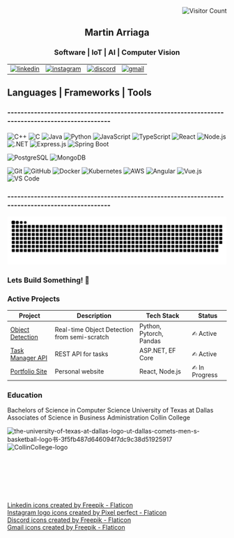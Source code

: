 <div>
  <div align="right">
  
  ![Visitor Count](https://visitor-badge.laobi.icu/badge?page_id=martin-arriaga.martin-arriaga&style=flat-square&label=Views&left_color=grey&right_color=purple) 
</div>

<table align = "center" ;style="border:none" >
  <h2 align = "center" > Martin Arriaga </h2>
  <h3 align = "center" > Software | IoT | AI | Computer Vision </h3>
    <tr>
      <td>
        <a href="https://www.linkedin.com/in/martin-arriaga/" target="_blank">
        <img width="30" height="40" alt="linkedin" src="https://github.com/user-attachments/assets/e025a982-d277-4d6a-b2f5-2a766c8831af" />
        </a></td>  
      <td> <a href= "https://www.instagram.com" target= "_blank"> <img width="30" height="40" alt="instagram" src="https://github.com/user-attachments/assets/62a17e71-dc27-4a58-af0d-cb62a88a47da" />
</a>
      </td>
      <td>
      <a href = "https://discordapp.com/users/1067636791173202000" target = "_blank"> 
        <img width="32" height="32" alt="discord" src="https://github.com/user-attachments/assets/e17eb4cf-fadd-45ae-b4e6-edd7bd147ec8" /></a>
        </td> 
      <td><a href ="mailto:martinarriagaalejos@gmail.com"> <img width="30" height="40" alt="gmail" src="https://github.com/user-attachments/assets/0d520547-cb96-4c26-bc48-ea94b43c937d" alt="Email" />
 </a>
      </td>
  </tr> 
</table>

</div>


## Languages | Frameworks | Tools 
<div align="left">
  
### ------------------------------------------------------------------------------------------------
<p align="left">
  <!-- Languages & Frameworks -->
  
  ![C++](https://img.shields.io/badge/C++-00599C?style=for-the-badge&logo=c%2B%2B&logoColor=white)
  ![C](https://img.shields.io/badge/C-555555?style=for-the-badge&logo=c&logoColor=white)
  ![Java](https://img.shields.io/badge/Java-007396?style=for-the-badge&logo=java&logoColor=white)
  ![Python](https://img.shields.io/badge/Python-3776AB?style=for-the-badge&logo=python&logoColor=white)
  ![JavaScript](https://img.shields.io/badge/JavaScript-F7DF1E?style=for-the-badge&logo=javascript&logoColor=black)
  ![TypeScript](https://img.shields.io/badge/TypeScript-3178C6?style=for-the-badge&logo=typescript&logoColor=white)
  ![React](https://img.shields.io/badge/React-61DAFB?style=for-the-badge&logo=react&logoColor=white)
  ![Node.js](https://img.shields.io/badge/Node.js-339933?style=for-the-badge&logo=node.js&logoColor=white)
  ![.NET](https://img.shields.io/badge/.NET-512BD4?style=for-the-badge&logo=dot-net&logoColor=white)
  ![Express.js](https://img.shields.io/badge/Express.js-000000?style=for-the-badge&logo=express&logoColor=white)
  ![Spring Boot](https://img.shields.io/badge/Spring_Boot-6DB33F?style=for-the-badge&logo=spring&logoColor=white)
  <br>
  <!-- Databases -->
  ![PostgreSQL](https://img.shields.io/badge/PostgreSQL-316192?style=for-the-badge&logo=postgresql&logoColor=white)
  ![MongoDB](https://img.shields.io/badge/MongoDB-47A248?style=for-the-badge&logo=mongodb&logoColor=white)
  <br>
  <!-- Tools & Frontend -->
  ![Git](https://img.shields.io/badge/Git-F05032?style=for-the-badge&logo=git&logoColor=white)
  ![GitHub](https://img.shields.io/badge/GitHub-181717?style=for-the-badge&logo=github&logoColor=white)
  ![Docker](https://img.shields.io/badge/Docker-2496ED?style=for-the-badge&logo=docker&logoColor=white)
  ![Kubernetes](https://img.shields.io/badge/Kubernetes-326CE5?style=for-the-badge&logo=kubernetes&logoColor=white)
  ![AWS](https://img.shields.io/badge/AWS-232F3E?style=for-the-badge&logo=amazon-aws&logoColor=white)
  ![Angular](https://img.shields.io/badge/Angular-DD0031?style=for-the-badge&logo=angular&logoColor=white)
  ![Vue.js](https://img.shields.io/badge/Vue.js-4FC08D?style=for-the-badge&logo=vue.js&logoColor=white)
  ![VS Code](https://img.shields.io/badge/VS_Code-007ACC?style=for-the-badge&logo=visual-studio-code&logoColor=white)
</p>



### ------------------------------------------------------------------------------------------------

<div align="center">
  
![snake gif](https://github.com/martin-arriaga/martin-arriaga/blob/output/github-snake.svg)

</div>

</div>

<div align="left">

<div ><h3> Lets Build Something! 🚀 </h3>
 
</div>


  <!-- Box 1 -->
  
  <div >
    
   <h3 "> Active Projects  </h3>
   
| Project | Description | Tech Stack | Status |
|---------|-------------|------------|--------|
| [Object Detection](https://github.com/yourusername/streetlight) | Real-time Object Detection from semi-scratch | Python, Pytorch, Pandas | ✍︎ Active |
| [Task Manager API](https://github.com/yourusername/task-manager) | REST API for tasks | ASP.NET, EF Core | ✍︎ Active |
| [Portfolio Site](https://yourwebsite.com) | Personal website | React, Node.js | ✍︎ In Progress |
    
  
  </div>

  <!-- Box 2 -->

  <!-- Box 3 -->
  
   <div >
   
  <h3 > Education</h3>
   
  <p > Bachelors of Science in Computer Science University of Texas at Dallas <br>
    Associates of Science in Business Administration Collin College </p>
  </div>
  <img width="200" height="80" alt="the-university-of-texas-at-dallas-logo-ut-dallas-comets-men-s-basketball-logo书-3f5fb487d646094f7dc9c38d51925917" src="https://github.com/user-attachments/assets/eeee1e99-9783-466a-a04d-2513e89f492c" />

<img width="100" height="100" alt="CollinCollege-logo" src="https://github.com/user-attachments/assets/67531385-e0b0-40cf-aedb-fba8e1cf3c3e" />

</div>
<br>
<br>
<br>
<br>
<br>
<br>

<a href="https://www.flaticon.com/free-icons/linkedin" title="linkedin icons">Linkedin icons created by Freepik - Flaticon</a>   
<a href="https://www.flaticon.com/free-icons/instagram-logo" title="instagram logo icons">Instagram logo icons created by Pixel perfect - Flaticon</a>  
<a href="https://www.flaticon.com/free-icons/discord" title="discord icons">Discord icons created by Freepik - Flaticon</a>  
<a href="https://www.flaticon.com/free-icons/gmail" title="gmail icons">Gmail icons created by Freepik - Flaticon</a>

